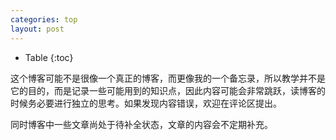 ```yaml
---
categories: top
layout: post
---
```


- Table
{:toc}

这个博客可能不是很像一个真正的博客，而更像我的一个备忘录，所以教学并不是它的目的，而是记录一些可能用到的知识点，因此内容可能会非常跳跃，读博客的时候务必要进行独立的思考。如果发现内容错误，欢迎在评论区提出。

同时博客中一些文章尚处于待补全状态，文章的内容会不定期补充。
